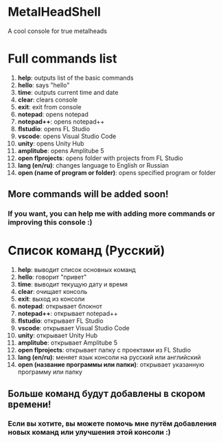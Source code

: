 # MetalHeadShell
A cool console for true metalheads
# Full commands list
1. **help**: outputs list of the basic commands  
2. **hello**: says "hello"  
3. **time**: outputs current time and date  
4. **clear**: clears console
5. **exit**: exit from console  
6. **notepad**: opens notepad  
7. **notepad++**: opens notepad++  
8. **flstudio**: opens FL Studio  
9. **vscode**: opens Visual Studio Code  
10. **unity**: opens Unity Hub
11. **amplitube**: opens Amplitube 5
12. **open flprojects**: opens folder with projects from FL Studio
13. **lang (en/ru)**: changes language to English or Russian
14. **open (name of program or folder)**: opens specified program or folder
## More commands will be added soon!
### If you want, you can help me with adding more commands or improving this console :)

# Список команд (Русский)
1. **help**: выводит список основных команд  
2. **hello**: говорит "привет"  
3. **time**: выводит текущую дату и время  
4. **clear**: очищает консоль
5. **exit**: выход из консоли  
6. **notepad**: открывает блокнот  
7. **notepad++**: открывает notepad++  
8. **flstudio**: открывает FL Studio  
9. **vscode**: открывает Visual Studio Code  
10. **unity**: открывает Unity Hub
11. **amplitube**: открывает Amplitube 5
12. **open flprojects**: открывает папку с проектами из FL Studio
13. **lang (en/ru)**: меняет язык консоли на русский или английский
14. **open (название программы или папки)**: открывает указанную программу или папку
## Больше команд будут добавлены в скором времени!
### Если вы хотите, вы можете помочь мне путём добавления новых команд или улучшения этой консоли :)
